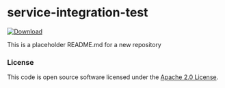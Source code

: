 
# service-integration-test

 [ ![Download](https://api.bintray.com/packages/hmrc/releases/service-integration-test/images/download.svg) ](https://bintray.com/hmrc/releases/service-integration-test/_latestVersion)

This is a placeholder README.md for a new repository

### License

This code is open source software licensed under the [Apache 2.0 License]("http://www.apache.org/licenses/LICENSE-2.0.html").

